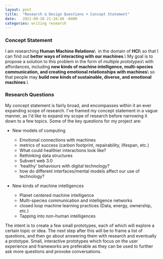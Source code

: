 ```yaml
---
layout: post
title:  "Research & Design Questions + Concept Statement"
date:   2021-09-28 21:16:48 -0400
categories: writing research
---
```



### Concept Statement
I am researching **Human Machine Relations**\\ 
in the domain of **HCI**\\
so that I can find out **better ways of interacting with our machines**.\\
My goal is to propose a solution to this problem in the form of *multiple prototypes*\\
with affordances, including **new kinds of machine intelligence, multi-species communication, and creating emotional relationships with machines**\\
so that people may **build new kinds of sustainable, diverse, and emotional machines**.\\


### Research Questions
My concept statement is fairly broad, and encompasses within it an ever expanding scope of research. I've framed my concept statement in a vague manner, as I'd like to expand my scope of research before narrowing it down to a few topics. Some of the key questions for my project are:

- New models of computing
    - Emotional connections with machines
    - metrics of success (carbon footprint, repairability, lifespan, etc.)
    - What could healthier interactions look like?
    - Rethinking data structures
    - Subvert web 3.0
    - 'healthy' behaviours with digital technology?
    - how do different interfaces/mental models affect our use of technology?

- New kinds of machine intelligences
    - Planet centered machine intelligence
    - Multi-species communication and intelligence networks
    - closed loop machine learning practices (Data, energy, ownership, etc.)
    - Tapping into non-human intelligences


The intent is to create a few small prototypes, each of which will explore a certain topic or idea. The next step after this will be to frame a list of questions, and then go about answering them with research and eventually a prototype. Small, interactive prototypes which focus on the user experience and frameworks are preferable as they can be used to further ask more questions and provoke conversations. 